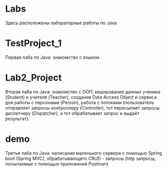 # Labs
Здесь расположены лабораторные работы по Java
# TestProject_1
Первая лаба по Java: знакомство с языком
# Lab2_Project
Вторая лаба по Java: знакомство с ООП, кеширование данных ученика (Student) и учителя (Teacher), создание Data Access Object и сервиса для работы с персонами (Person), работа с потоками (пользователь отправляет запросы контроллеру (Controller), тот пересылает запросы диспетчеру (Dispatcher), а тот обрабатывает запрос и выдаёт результат).
# demo
Третья лаба по Java: написание маленького сервера с помощью Spring boot (Spring MVC), обрабатывающего CRUD - запросы (http запросы, посылаемые с помощью приложения Postman)
